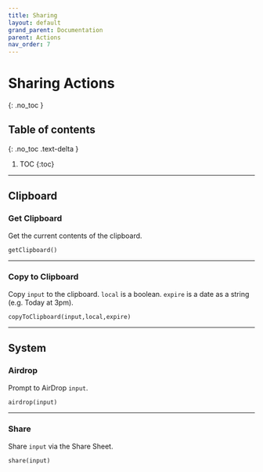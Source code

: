 ```yaml
---
title: Sharing
layout: default
grand_parent: Documentation
parent: Actions
nav_order: 7
---
```


# Sharing Actions
{: .no_toc }

## Table of contents
{: .no_toc .text-delta }

1. TOC
{:toc}

---

## Clipboard

### Get Clipboard

Get the current contents of the clipboard.

```
getClipboard()
```

---

### Copy to Clipboard

Copy `input` to the clipboard. `local` is a boolean. `expire` is a date as a string (e.g. Today at 3pm).

```
copyToClipboard(input,local,expire)
```

---

## System

### Airdrop

Prompt to AirDrop `input`.

```
airdrop(input)
```

---

### Share

Share `input` via the Share Sheet.

```
share(input)
```
